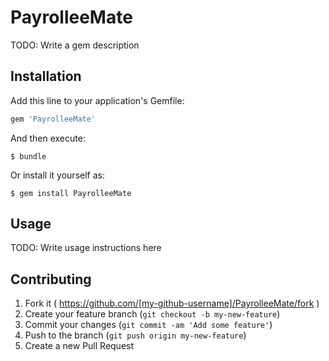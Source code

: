 # PayrolleeMate

TODO: Write a gem description

## Installation

Add this line to your application's Gemfile:

```ruby
gem 'PayrolleeMate'
```

And then execute:

    $ bundle

Or install it yourself as:

    $ gem install PayrolleeMate

## Usage

TODO: Write usage instructions here

## Contributing

1. Fork it ( https://github.com/[my-github-username]/PayrolleeMate/fork )
2. Create your feature branch (`git checkout -b my-new-feature`)
3. Commit your changes (`git commit -am 'Add some feature'`)
4. Push to the branch (`git push origin my-new-feature`)
5. Create a new Pull Request
